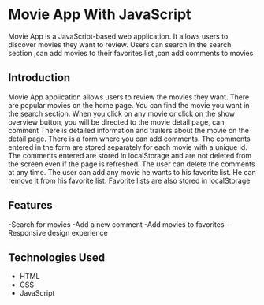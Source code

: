 # Movie App With JavaScript

Movie App is a JavaScript-based web application. It allows users to discover movies they want to review. Users can search in the search section ,can add movies to their favorites list ,can add comments to movies

## Introduction

Movie App application allows users to review the movies they want.
There are popular movies on the home page.
You can find the movie you want in the search section.
When you click on any movie or click on the show overview button, you will be directed to the movie detail page, can comment
There is detailed information and trailers about the movie on the detail page.
There is a form where you can add comments.
The comments entered in the form are stored separately for each movie with a unique id.
The comments entered are stored in localStorage and are not deleted from the screen even if the page is refreshed.
The user can delete the comments at any time.
The user can add any movie he wants to his favorite list. He can remove it from his favorite list. Favorite lists are also stored in localStorage

## Features

-Search for movies
-Add a new comment
-Add movies to favorites
-Responsive design experience

## Technologies Used

- HTML
- CSS
- JavaScript
